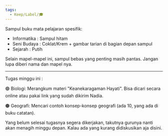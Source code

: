 ```yaml
---
tags:
  - Keep/Label/🎓
---
```


Sampul buku mata pelajaran spesifik:

- Informatika : Sampul hitam
- Seni Budaya : Coklat/Krem + gambar tarian di bagian depan sampul
- Sejarah : Putih

Selain mapel-mapel ini, sampul bebas yang penting masih pantas. Jangan lupa diberi nama dan mapel nya. 

--------------------------

Tugas minggu ini :

🟢 Biologi:
Merangkum materi "Keanekaragaman Hayati". Bisa dicari secara online atau pakai link yang sudah dikirim Nadia.

🟤 Geografi:
Mencari contoh konsep-konsep geografi (ada 10, yang ada di buku catatan).

Yang belum selesai tugasnya segera dikerjakan, takutnya gurunya nanti akan menagih minggu depan. Kalau ada yang kurang didiskusikan aja disini.